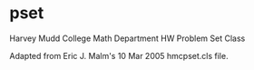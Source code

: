 # pset
Harvey Mudd College Math Department HW Problem Set Class

Adapted from Eric J. Malm's 10 Mar 2005 hmcpset.cls file.
